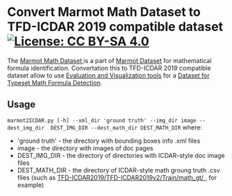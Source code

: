 # Convert Marmot Math Dataset to TFD-ICDAR 2019 compatible dataset [![License: CC BY-SA 4.0](https://img.shields.io/badge/License-CC%20BY--SA%204.0-lightgrey.svg)](https://creativecommons.org/licenses/by-sa/4.0/)

The [Marmot Math Dataset ](http://www.icst.pku.edu.cn/cpdp/docs/20190424192347869700.zip) is a part of [Marmot Dataset](http://www.icst.pku.edu.cn/cpdp/sjzy/index.htm) for mathematical formula identification. Convertation this to TFD-ICDAR 2019 compatible dataset allow to use [Evaluation and Visualization tools](https://github.com/MaliParag/TFD-ICDAR2019/tree/master/TFD-ICDAR2019v2) for a [Dataset for Typeset Math Formula Detection](https://github.com/MaliParag/TFD-ICDAR2019).

## Usage
`marmot2ICDAR.py [-h] --xml_dir 'ground truth' --img_dir image --dest_img_dir  DEST_IMG_DIR --dest_math_dir DEST_MATH_DIR`
where:  
* 'ground truth' - the directory with bounding boxes info .xml files  
* image - the directory with images of doc pages  
* DEST_IMG_DIR - the directory of directories with ICDAR-style doc image files  
* DEST_MATH_DIR - the directory of ICDAR-style math groung truth .csv files (such as [
TFD-ICDAR2019/TFD-ICDAR2019v2/Train/math_gt/
](https://github.com/MaliParag/TFD-ICDAR2019/tree/master/TFD-ICDAR2019v2/Train/math_gt), for example)